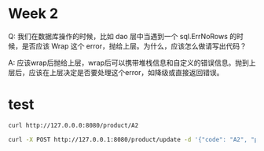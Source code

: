 # Week 2

Q:
我们在数据库操作的时候，比如 dao 层中当遇到一个 sql.ErrNoRows 的时候，是否应该 Wrap 这个 error，抛给上层。为什么，应该怎么做请写出代码？

A:
应该wrap后抛给上层，wrap后可以携带堆栈信息和自定义的错误信息。抛到上层后，应该在上层决定是否要处理这个error，如降级或直接返回错误。



# test
```bash
curl http://127.0.0.0:8080/product/A2

curl -X POST http://127.0.0.1:8080/product/update -d '{"code": "A2", "price": 130}'
```

